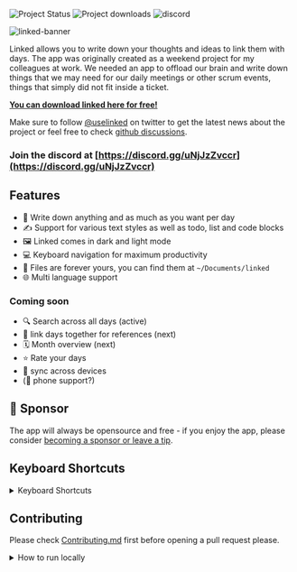 ![Project Status](https://img.shields.io/badge/🏷-v1.3.12-green) ![Project downloads](https://img.shields.io/github/downloads/lostdesign/linked/total) ![discord](https://img.shields.io/discord/884747974859702352?label=discord)

![linked-banner](https://user-images.githubusercontent.com/5164617/132354376-44ba85f3-bb21-448e-8c12-4e0fe9af2543.png)

Linked allows you to write down your thoughts and ideas to link them with days. The app was originally created as a weekend project for my colleagues at work.
We needed an app to offload our brain and write down things that we may need for our daily meetings or other scrum events, things that simply did not fit inside a ticket.

**[You can download linked here for free!](https://github.com/lostdesign/linked/releases/latest)**

Make sure to follow [@uselinked](https://twitter.com/uselinked) on twitter to get the latest news about the project or feel free to check [github discussions](https://github.com/lostdesign/linked/discussions).

### Join the discord at [https://discord.gg/uNjJzZvccr](https://discord.gg/uNjJzZvccr)

## Features

- 📅 Write down anything and as much as you want per day
- ✍️ Support for various text styles as well as todo, list and code blocks
- 🖼 Linked comes in dark and light mode
- 💻 Keyboard navigation for maximum productivity
- 💾 Files are forever yours, you can find them at `~/Documents/linked`
- 🌐 Multi language support

### Coming soon

- 🔍 Search across all days (active)
- 🔗 link days together for references (next)
- 🗓 Month overview (next)
- ⭐️ Rate your days
- 📶 sync across devices
- (📱 phone support?)

## 💖 Sponsor

The app will always be opensource and free - if you enjoy the app, please consider [becoming a sponsor or leave a tip](https://github.com/sponsors/lostdesign).

## Keyboard Shortcuts

<details>
  <summary>Keyboard Shortcuts</summary>

**Today** <kbd>Cmd or Ctrl</kbd> + <kbd>.</kbd>

**Next Day** <kbd>Cmd or Ctrl</kbd> + <kbd>N</kbd>

**Previous Day** <kbd>Cmd or Ctrl</kbd> + <kbd>P</kbd>

**Next Week** <kbd>Cmd or Ctrl</kbd> + <kbd>Shift</kbd> + <kbd>N</kbd>

**Previous Week** <kbd>Cmd or Ctrl</kbd> + <kbd>Shift</kbd> + <kbd>P</kbd>

**Settings** <kbd>Cmd or Ctrl</kbd> + <kbd>,</kbd>

**Leave Settings** <kbd>Esc</kbd>

</details>

## Contributing

Please check [Contributing.md](/CONTRIBUTING.md) first before opening a pull request please.

<details>
  <summary>How to run locally</summary>

1. Check your node version, it must be v15 or newer

```
node --version
```

2. Clone the repository

```
git clone https://github.com/lostdesign/linked.git
```

3. Install project dependencies

```
yarn
```

4. Start the application

```
yarn electron:serve
```

</details>
